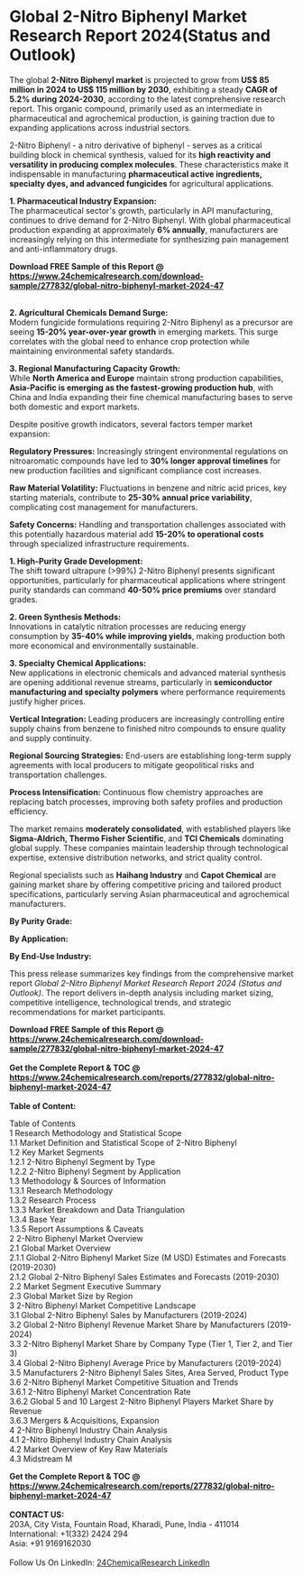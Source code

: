 <h1>Global 2-Nitro Biphenyl Market Research Report 2024(Status and Outlook)</h1><p>The global <strong>2-Nitro Biphenyl market</strong> is projected to grow from <strong>US$ 85 million in 2024 to US$ 115 million by 2030</strong>, exhibiting a steady <strong>CAGR of 5.2% during 2024-2030</strong>, according to the latest comprehensive research report. This organic compound, primarily used as an intermediate in pharmaceutical and agrochemical production, is gaining traction due to expanding applications across industrial sectors.</p><p>2-Nitro Biphenyl - a nitro derivative of biphenyl - serves as a critical building block in chemical synthesis, valued for its <strong>high reactivity and versatility in producing complex molecules</strong>. These characteristics make it indispensable in manufacturing <strong>pharmaceutical active ingredients, specialty dyes, and advanced fungicides</strong> for agricultural applications.</p><p><strong>1. Pharmaceutical Industry Expansion:</strong><br>
The pharmaceutical sector's growth, particularly in API manufacturing, continues to drive demand for 2-Nitro Biphenyl. With global pharmaceutical production expanding at approximately <strong>6% annually</strong>, manufacturers are increasingly relying on this intermediate for synthesizing pain management and anti-inflammatory drugs.</p><div><b>Download FREE Sample of this Report @ 
            <a href="https://www.24chemicalresearch.com/download-sample/277832/global-nitro-biphenyl-market-2024-47">
            https://www.24chemicalresearch.com/download-sample/277832/global-nitro-biphenyl-market-2024-47</a></b></div><br><p><strong>2. Agricultural Chemicals Demand Surge:</strong><br>
Modern fungicide formulations requiring 2-Nitro Biphenyl as a precursor are seeing <strong>15-20% year-over-year growth</strong> in emerging markets. This surge correlates with the global need to enhance crop protection while maintaining environmental safety standards.</p><p><strong>3. Regional Manufacturing Capacity Growth:</strong><br>
While <strong>North America and Europe</strong> maintain strong production capabilities, <strong>Asia-Pacific is emerging as the fastest-growing production hub</strong>, with China and India expanding their fine chemical manufacturing bases to serve both domestic and export markets.</p><p>Despite positive growth indicators, several factors temper market expansion:</p><p><strong>Regulatory Pressures:</strong> Increasingly stringent environmental regulations on nitroaromatic compounds have led to <strong>30% longer approval timelines</strong> for new production facilities and significant compliance cost increases.</p><p><strong>Raw Material Volatility:</strong> Fluctuations in benzene and nitric acid prices, key starting materials, contribute to <strong>25-30% annual price variability</strong>, complicating cost management for manufacturers.</p><p><strong>Safety Concerns:</strong> Handling and transportation challenges associated with this potentially hazardous material add <strong>15-20% to operational costs</strong> through specialized infrastructure requirements.</p><p><strong>1. High-Purity Grade Development:</strong><br>
The shift toward ultrapure (&gt;99%) 2-Nitro Biphenyl presents significant opportunities, particularly for pharmaceutical applications where stringent purity standards can command <strong>40-50% price premiums</strong> over standard grades.</p><p><strong>2. Green Synthesis Methods:</strong><br>
Innovations in catalytic nitration processes are reducing energy consumption by <strong>35-40% while improving yields</strong>, making production both more economical and environmentally sustainable.</p><p><strong>3. Specialty Chemical Applications:</strong><br>
New applications in electronic chemicals and advanced material synthesis are opening additional revenue streams, particularly in <strong>semiconductor manufacturing and specialty polymers</strong> where performance requirements justify higher prices.</p><p><strong>Vertical Integration:</strong> Leading producers are increasingly controlling entire supply chains from benzene to finished nitro compounds to ensure quality and supply continuity.</p><p><strong>Regional Sourcing Strategies:</strong> End-users are establishing long-term supply agreements with local producers to mitigate geopolitical risks and transportation challenges.</p><p><strong>Process Intensification:</strong> Continuous flow chemistry approaches are replacing batch processes, improving both safety profiles and production efficiency.</p><p>The market remains <strong>moderately consolidated</strong>, with established players like <strong>Sigma-Aldrich, Thermo Fisher Scientific</strong>, and <strong>TCI Chemicals</strong> dominating global supply. These companies maintain leadership through technological expertise, extensive distribution networks, and strict quality control.</p><p>Regional specialists such as <strong>Haihang Industry</strong> and <strong>Capot Chemical</strong> are gaining market share by offering competitive pricing and tailored product specifications, particularly serving Asian pharmaceutical and agrochemical manufacturers.</p><p><strong>By Purity Grade:</strong></p><p><strong>By Application:</strong></p><p><strong>By End-Use Industry:</strong></p><p>This press release summarizes key findings from the comprehensive market report <em>Global 2-Nitro Biphenyl Market Research Report 2024 (Status and Outlook)</em>. The report delivers in-depth analysis including market sizing, competitive intelligence, technological trends, and strategic recommendations for market participants.</p><div><b>Download FREE Sample of this Report @ 
            <a href="https://www.24chemicalresearch.com/download-sample/277832/global-nitro-biphenyl-market-2024-47">
            https://www.24chemicalresearch.com/download-sample/277832/global-nitro-biphenyl-market-2024-47</a></b></div><br><div><b>Get the Complete Report & TOC @ 
            <a href="https://www.24chemicalresearch.com/reports/277832/global-nitro-biphenyl-market-2024-47">
            https://www.24chemicalresearch.com/reports/277832/global-nitro-biphenyl-market-2024-47</a></b></div><br>
            <b>Table of Content:</b><p>Table of Contents<br />
1 Research Methodology and Statistical Scope<br />
1.1 Market Definition and Statistical Scope of 2-Nitro Biphenyl<br />
1.2 Key Market Segments<br />
1.2.1 2-Nitro Biphenyl Segment by Type<br />
1.2.2 2-Nitro Biphenyl Segment by Application<br />
1.3 Methodology & Sources of Information<br />
1.3.1 Research Methodology<br />
1.3.2 Research Process<br />
1.3.3 Market Breakdown and Data Triangulation<br />
1.3.4 Base Year<br />
1.3.5 Report Assumptions & Caveats<br />
2 2-Nitro Biphenyl Market Overview<br />
2.1 Global Market Overview<br />
2.1.1 Global 2-Nitro Biphenyl Market Size (M USD) Estimates and Forecasts (2019-2030)<br />
2.1.2 Global 2-Nitro Biphenyl Sales Estimates and Forecasts (2019-2030)<br />
2.2 Market Segment Executive Summary<br />
2.3 Global Market Size by Region<br />
3 2-Nitro Biphenyl Market Competitive Landscape<br />
3.1 Global 2-Nitro Biphenyl Sales by Manufacturers (2019-2024)<br />
3.2 Global 2-Nitro Biphenyl Revenue Market Share by Manufacturers (2019-2024)<br />
3.3 2-Nitro Biphenyl Market Share by Company Type (Tier 1, Tier 2, and Tier 3)<br />
3.4 Global 2-Nitro Biphenyl Average Price by Manufacturers (2019-2024)<br />
3.5 Manufacturers 2-Nitro Biphenyl Sales Sites, Area Served, Product Type<br />
3.6 2-Nitro Biphenyl Market Competitive Situation and Trends<br />
3.6.1 2-Nitro Biphenyl Market Concentration Rate<br />
3.6.2 Global 5 and 10 Largest 2-Nitro Biphenyl Players Market Share by Revenue<br />
3.6.3 Mergers & Acquisitions, Expansion<br />
4 2-Nitro Biphenyl Industry Chain Analysis<br />
4.1 2-Nitro Biphenyl Industry Chain Analysis<br />
4.2 Market Overview of Key Raw Materials<br />
4.3 Midstream M</p><div><b>Get the Complete Report & TOC @ 
            <a href="https://www.24chemicalresearch.com/reports/277832/global-nitro-biphenyl-market-2024-47">
            https://www.24chemicalresearch.com/reports/277832/global-nitro-biphenyl-market-2024-47</a></b></div><br><b>CONTACT US:</b><br>
            203A, City Vista, Fountain Road, Kharadi, Pune, India - 411014<br>
            International: +1(332) 2424 294<br>
            Asia: +91 9169162030 <br><br>
            Follow Us On LinkedIn: <a href="https://www.linkedin.com/company/24chemicalresearch/">24ChemicalResearch LinkedIn</a>